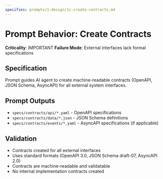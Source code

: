 ```yaml
---
specifies: prompts/1-design/1c-create-contracts.md
---
```


# Prompt Behavior: Create Contracts

**Criticality**: IMPORTANT
**Failure Mode**: External interfaces lack formal specifications

## Specification

Prompt guides AI agent to create machine-readable contracts (OpenAPI, JSON Schema, AsyncAPI) for all external system interfaces.

## Prompt Outputs

- `specs/contracts/api/*.yaml` - OpenAPI specifications
- `specs/contracts/data/*.json` - JSON Schema definitions
- `specs/contracts/events/*.yaml` - AsyncAPI specifications (if applicable)

## Validation

- Contracts created for all external interfaces
- Uses standard formats (OpenAPI 3.0, JSON Schema draft-07, AsyncAPI 2.0)
- Contracts are machine-readable and validatable
- No internal implementation contracts created
